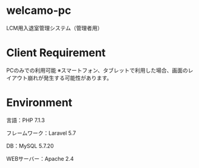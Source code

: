 # welcamo-pc
LCM用入退室管理システム（管理者用）

# Client Requirement
PCのみでの利用可能
※スマートフォン、タブレットで利用した場合、画面のレイアウト崩れが発生する可能性があります。

# Environment
言語：PHP 7.1.3

フレームワーク：Laravel 5.7

DB：MySQL 5.7.20

WEBサーバー：Apache 2.4

